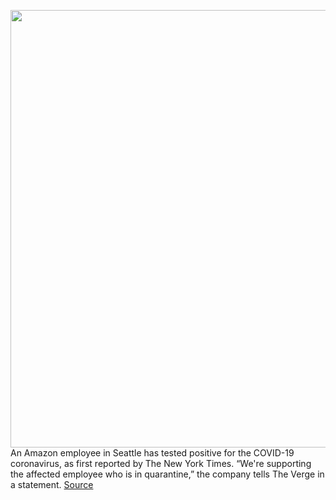 <img src='https://cdn.vox-cdn.com/thumbor/k-LwWR7Gh1GOGKzd2RHUcLt09qo=/0x0:3000x2000/1200x800/filters:focal(1260x760:1740x1240)/cdn.vox-cdn.com/uploads/chorus_image/image/66431506/acastro_190920_1777_amazon_0001.0.0.png' width='700px' /><br/>
An Amazon employee in Seattle has tested positive for the COVID-19 coronavirus, as first reported by The New York Times. “We're supporting the affected employee who is in quarantine,” the company tells The Verge in a statement.
<a href='https://www.theverge.com/2020/3/3/21164026/amazon-employee-coronavirus-positive-seattle-covid-19-quarantine'> Source <a/>